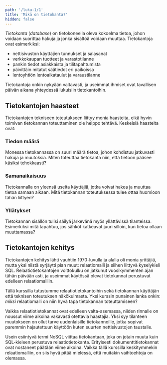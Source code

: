 ```yaml
---
path: '/luku-1/1'
title: 'Mikä on tietokanta?'
hidden: false
---
```


_Tietokanta_ (_database_) on tietokoneella oleva kokoelma tietoa,
johon voidaan suorittaa hakuja ja jonka sisältöä voidaan muuttaa.
Tietokantoja ovat esimerkiksi:

* nettisivuston käyttäjien tunnukset ja salasanat
* verkkokaupan tuotteet ja varastotilanne
* pankin tiedot asiakkaista ja tilitapahtumista
* päivittäin mitatut säätiedot eri paikoissa
* lentoyhtiön lentoaikataulut ja varaustilanne

Tietokantoja onkin nykyään valtavasti, ja useimmat ihmiset ovat
tavallisen päivän aikana yhteydessä lukuisiin tietokantoihin.

## Tietokantojen haasteet

Tietokantojen tekniseen toteutukseen liittyy monia haasteita,
eikä hyvin toimivan tietokannan toteuttaminen ole helppo tehtävä.
Keskeisiä haasteita ovat:

### Tiedon määrä

Monessa tietokannassa on suuri määrä tietoa,
johon kohdistuu jatkuvasti hakuja ja muutoksia.
Miten toteuttaa tietokanta niin, että tietoon pääsee
käsiksi tehokkaasti?

### Samanaikaisuus

Tietokannalla on yleensä useita käyttäjiä,
jotka voivat hakea ja muuttaa tietoa samaan aikaan.
Mitä tietokannan toteutuksessa tulee ottaa huomioon
tähän liittyen?

### Yllätykset

Tietokannan sisällön tulisi säilyä järkevänä
myös yllättävissä tilanteissa.
Esimerkiksi mitä tapahtuu, jos sähköt katkeavat
juuri silloin, kun tietoa ollaan muuttamassa?

## Tietokantojen kehitys

Tietokantojen kehitys lähti vauhtiin 1970-luvulla
ja alalla oli monia yrittäjiä,
mutta yksi niistä syrjäytti pian muut:
relaatiomalli ja siihen liittyvä kyselykieli SQL.
Relaatiotietokantojen voittokulku on jatkunut
vuosikymmenten ajan tähän päivään asti,
ja useimmat käytössä olevat tietokannat
perustuvat edelleen relaatiomalliin.

Tällä kurssilla tutustumme relaatiotietokantoihin
sekä tietokannan käyttäjän että teknisen toteutuksen näkökulmasta.
Yksi kurssin punainen lanka onkin:
_miksi_ relaatiomalli on niin hyvä
tapa tietokannan toteuttamiseen?

Vaikka relaatiotietokannat ovat edelleen valta-asemassa,
niiden rinnalle on noussut viime aikoina vakavasti otettavia haastajia.
Yksi syy tilanteen muutokseen on ollut tarve uudenlaisille tietokannoille,
jotka sopivat paremmin hajautettuun käyttöön
kuten suurten nettisivustojen taustalle.

Usein esiintyvä termi NoSQL viittaa tietokantaan,
joka on jotain muuta kuin SQL-kieleen perustuva relaatiotietokanta.
Erityisesti dokumenttitietokannat ovat nostaneet päätään viime aikoina.
Vaikka tällä kurssilla keskitymmekin relaatiomalliin,
on siis hyvä pitää mielessä, että muitakin vaihtoehtoja on olemassa.
